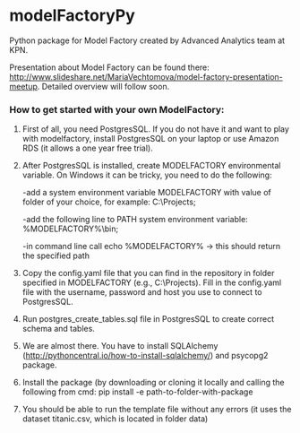 # modelFactoryPy
Python package for Model Factory created by Advanced Analytics team at KPN.

Presentation about Model Factory can be found there: http://www.slideshare.net/MariaVechtomova/model-factory-presentation-meetup.
Detailed overview will follow soon.

### How to get started with your own ModelFactory:

1) First of all, you need PostgresSQL. If you do not have it and want to play with modelfactory, install PostgresSQL on your laptop or use Amazon RDS (it allows a one year free trial).

2) After PostgresSQL is installed, create MODELFACTORY environmental variable. On Windows it can be tricky, you need to do the following:
   
      -add a system environment variable MODELFACTORY with value of folder of your choice, for example: C:\Projects;
      
      -add the following line to PATH system environment variable: %MODELFACTORY%\bin;
      
      -in command line call echo %MODELFACTORY% -> this should return the specified path
      
3) Copy the config.yaml file that you can find in the repository in folder specified in MODELFACTORY (e.g., C:\Projects). Fill in the config.yaml file with the username, password and host you use to connect to PostgresSQL.

4) Run postgres_create_tables.sql file in PostgresSQL to create correct schema and tables.

5) We are almost there. You have to install SQLAlchemy (http://pythoncentral.io/how-to-install-sqlalchemy/) and psycopg2 package.

6) Install the package (by downloading or cloning it locally and calling the following from cmd: pip install -e path-to-folder-with-package

7) You should be able to run the template file without any errors (it uses the dataset titanic.csv, which is located in folder data)
